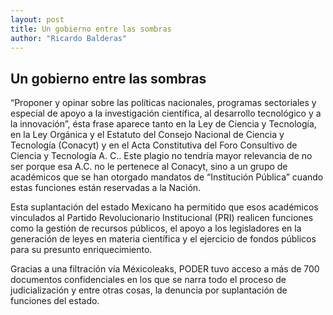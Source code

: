 ```yaml
---
layout: post
title: Un gobierno entre las sombras
author: "Ricardo Balderas"
---
```

## Un gobierno entre las sombras
“Proponer y opinar sobre las políticas nacionales, programas sectoriales y especial de apoyo a la investigación científica, al desarrollo tecnológico y a la innovación”, ésta frase aparece tanto en la Ley de Ciencia y Tecnología, en la Ley Orgánica y el Estatuto del Consejo Nacional de Ciencia y Tecnología (Conacyt) y en el Acta Constitutiva del Foro Consultivo de Ciencia y Tecnología A. C.. Este plagio no tendría mayor relevancia de no ser porque esa A.C. no le pertenece al Conacyt, sino a un grupo de académicos que se han otorgado mandatos de “Institución Pública” cuando estas funciones están reservadas a la Nación. 

Esta suplantación del estado Mexicano ha permitido que esos académicos vinculados al Partido Revolucionario Institucional (PRI) realicen funciones como la gestión de recursos públicos, el apoyo a los legisladores en la generación de leyes en materia científica y el ejercicio de fondos públicos para su presunto enriquecimiento.  

Gracias a una filtración vía Méxicoleaks, PODER tuvo acceso a más de 700 documentos confidenciales en los que se narra todo el proceso de judicialización y entre otras cosas, la denuncia por suplantación de funciones del estado.


